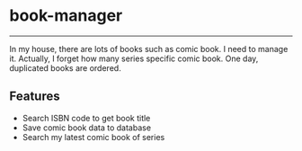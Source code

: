 # book-manager

----

In my house, there are lots of books such as comic book. I need to manage it.
Actually, I forget how many series specific comic book. One day, duplicated books are ordered.


## Features

* Search ISBN code to get book title
* Save comic book data to database
* Search my latest comic book of series



